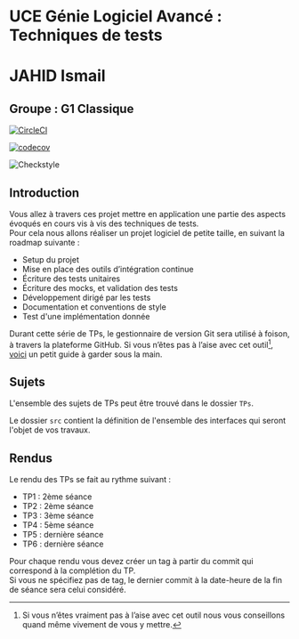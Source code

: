 # UCE Génie Logiciel Avancé : Techniques de tests

# JAHID Ismail
## Groupe : G1 Classique

[![CircleCI](https://dl.circleci.com/status-badge/img/gh/Ismail-Jahid-CERI/ceri-m1-techniques-de-test/tree/master.svg?style=svg)](https://dl.circleci.com/status-badge/redirect/gh/Ismail-Jahid-CERI/ceri-m1-techniques-de-test/tree/master)

[![codecov](https://codecov.io/github/Ismail-Jahid-CERI/ceri-m1-techniques-de-test/graph/badge.svg?token=JV7PD3SE1Y)](https://codecov.io/github/Ismail-Jahid-CERI/ceri-m1-techniques-de-test)

![Checkstyle](https://github.com/Ismail-Jahid-CERI/ceri-m1-techniques-de-test/actions/workflows/checkstyle.yml/badge.svg)


## Introduction

Vous allez à travers ces projet mettre en application une partie des aspects évoqués en cours vis à vis des techniques de tests.  
Pour cela nous allons réaliser un projet logiciel de petite taille, en suivant la roadmap suivante : 
- Setup du projet
- Mise en place des outils d’intégration continue
- Écriture des tests unitaires
- Écriture des mocks, et validation des tests
- Développement dirigé par les tests
- Documentation et conventions de style
- Test d'une implémentation donnée

Durant cette série de TPs, le gestionnaire de version Git sera utilisé à foison, à travers la plateforme GitHub. Si vous n’êtes pas à l’aise avec cet outil[^1], [voici](http://rogerdudler.github.io/git-guide/) un petit guide à garder sous la main.

## Sujets

L'ensemble des sujets de TPs peut être trouvé dans le dossier `TPs`.

Le dossier `src` contient la définition de l'ensemble des interfaces qui seront l'objet de vos travaux.

## Rendus

Le rendu des TPs se fait au rythme suivant :

- TP1 : 2ème séance
- TP2 : 2ème séance
- TP3 : 3ème séance
- TP4 : 5ème séance
- TP5 : dernière séance
- TP6 : dernière séance

Pour chaque rendu vous devez créer un tag à partir du commit qui correspond à la complétion du TP.  
Si vous ne spécifiez pas de tag, le dernier commit à la date-heure de la fin de séance sera celui considéré.

[^1]: Si vous n’êtes vraiment pas à l’aise avec cet outil nous vous conseillons quand même vivement de vous y mettre.
